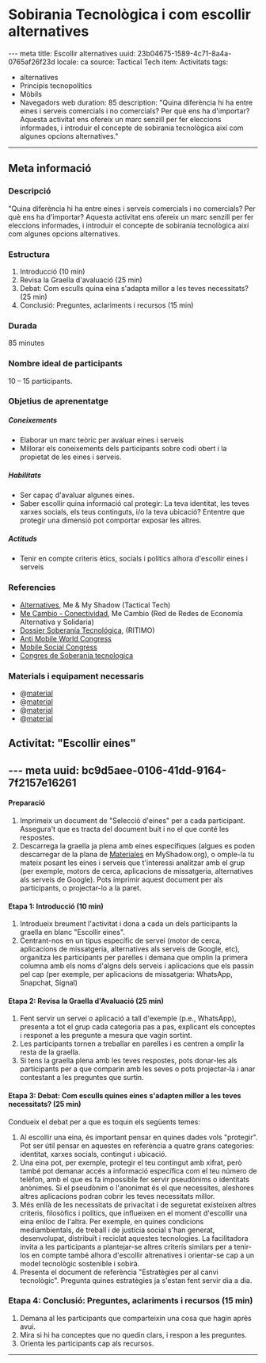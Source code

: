 # Sobirania Tecnològica i com escollir alternatives
--- meta
title:  Escollir alternatives
uuid: 23b04675-1589-4c71-8a4a-0765af26f23d
locale: ca
source: Tactical Tech
item: Activitats
tags:
  - alternatives  
  - Principis tecnopolítics
  - Mòbils
  - Navegadors web
duration:  85
description:  "Quina diferència hi ha entre eines i serveis comercials i no comercials? Per què ens ha d'importar? Aquesta activitat ens ofereix un marc senzill per fer eleccions informades, i introduir el concepte de sobirania tecnològica així com algunes opcions alternatives."
---

## Meta informació

### Descripció

"Quina diferència hi ha entre eines i serveis comercials i no comercials? Per què ens ha d'importar? Aquesta activitat ens ofereix un marc senzill per fer eleccions informades, i introduir el concepte de sobirania tecnològica així com algunes opcions alternatives.

### Estructura
1. Introducció (10 min)
2. Revisa la Graella d'avaluació (25 min)
3. Debat: Com esculls quina eina s'adapta millor a les teves necessitats? (25 min)
4. Conclusió: Preguntes, aclariments i recursos  (15 min)

### Durada

85 minutes


### Nombre ideal de participants

10 – 15 participants.


### Objetius de aprenentatge

##### Coneixements
- Elaborar un marc teòric per avaluar eines i serveis
- Millorar els coneixements dels participants sobre codi obert i la propietat de les eines i serveis.

##### Habilitats
- Ser capaç d'avaluar algunes eines.
- Saber escollir quina informació cal protegir: La teva identitat, les teves xarxes socials, els teus continguts, i/o la teva ubicació? Ententre que protegir una dimensió pot comportar exposar les altres.

##### Actituds
- Tenir en compte criteris ètics, socials i polítics alhora d'escollir eines i serveis

### Referencies
- [Alternatives](https://myshadow.org/increase-your-privacy#alternatives), Me & My Shadow (Tactical Tech)
- [Me Cambio - Conectividad](http://www.mecambio.net/blog/category/cambio-basico/conectividad/), Me Cambio (Red de Redes de Economía Alternativa y Solidaria)
- [Dossier Soberanía Tecnológica](http://www.plateforme-echange.org/IMG/pdf/dossier-st-cast-2014-06-30.pdf), (RITIMO)
- [Anti Mobile World Congress](http://antimwc.alscarrers.org/)
- [Mobile Social Congress](http://goodelectronics.org/agenda/mobile-social-congress)
- [Congres de Soberania tecnologica](http://sobtec.cat/)

### Materials i equipament necessaris
- @[material](b6be8eed-7382-4594-bbe1-eaf471f8f082)
- @[material](6399e12d-c34c-436b-9ac9-4c79506bf8a9)
- @[material](6ad9de95-0fe5-4bff-b1c5-7796ef49ef21)
- @[material](10cae4b7-5625-41d1-abbb-16c1ebd1ce90)



## Activitat: "Escollir eines"
--- meta
uuid: bc9d5aee-0106-41dd-9164-7f2157e16261
---

#### Preparació

1. Imprimeix un document de "Selecció d'eines" per a cada participant. Assegura't que es tracta del document buit i no el que conté les respostes.
2. Descarrega la graella ja plena amb eines específiques (algues es poden descarregar de la plana de  [Materiales](https://myshadow.org/materials) en MyShadow.org), o omple-la tu mateix posant les eines i serveis que t'interessi analitzar amb el grup (per exemple, motors de cerca, aplicacions de missatgeria, alternatives als serveis de Google). Pots imprimir aquest document per als participants, o projectar-lo a la paret.


#### Etapa 1: Introducció (10 min)

1. Introdueix breument l'activitat i dona a cada un dels participants la graella en blanc "Escollir eines".
2. Centrant-nos en un tipus específic de servei (motor de cerca, aplicacions de missatgeria, alternatives als serveis de Google, etc), organitza les participants per parelles i demana que omplin la primera columna amb els noms d'algns dels serveis i aplicacions que els passin pel cap (per exemple, per aplicacions de missatgeria: WhatsApp, Snapchat, Signal)


#### Etapa 2: Revisa la Graella d'Avaluació (25 min)

1. Fent servir un servei o aplicació a tall d'exemple (p.e., WhatsApp), presenta a tot el grup cada categoria pas a pas, explicant els conceptes i responet a les pregunte a mesura que vagin sortint.
2. Les participants tornen a treballar en parelles i es centren a omplir la resta de la graella.
3. Si tens la graella plena amb les teves respostes, pots donar-les als participants per a que comparin amb les seves o pots projectar-la i anar contestant a les preguntes que surtin.


#### Etapa 3: Debat: Com esculls quines eines s'adapten millor a les teves necessitats? (25 min)

Condueix el debat per a que es toquin els següents temes:
1. Al escollir una eina, és important pensar en quines dades vols "protegir". Pot ser útil pensar en aquestes en referència a quatre grans categories: identitat, xarxes socials, contingut i ubicació.
2. Una eina pot, per exemple, protegir el teu contingut amb xifrat, però també pot demanar accés a informació específica com el teu número de telèfon, amb el que es fa impossible fer servir pseudònims o identitats anònimes. Si el pseudònim o l'anonimat és el que necessites, aleshores altres aplicacions podran cobrir les teves necessitats millor.
3. Més enllà de les necessitats de privacitat i de seguretat existeixen altres criteris, filosòfics i polítics, que influeixen en el moment d'escollir una eina enlloc de l'altra. Per exemple, en quines condicions mediambientals, de treball i de justícia social s'han generat, desenvolupat, distribuït i reciclat aquestes tecnologies. La facilitadora invita a les participants a plantejar-se altres criteris similars per a tenir-los en compte també alhora d'escollir altrenatives i orientar-se cap a un model tecnològic sostenible i sobirà.
4. Presenta el document de referència "Estratègies per al canvi tecnològic". Pregunta quines estratègies ja s'estan fent servir dia a dia.


###  Etapa 4: Conclusió: Preguntes, aclariments i recursos  (15 min)

1. Demana al les participants que comparteixin una cosa que hagin après avui.
2. Mira si hi ha conceptes que no quedin clars, i respon a les preguntes.
3. Orienta les participants cap als recursos.

-------------------------------
<!---
BCN_ currículo/Concienciación/TEMPLATE
-->
